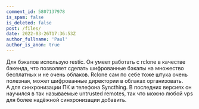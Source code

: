 ```yaml
---
comment_id: 5807137978
is_spam: false
is_deleted: false
post: /files/
date: 2022-03-26T17:36:53Z
author_fullname: 'Paul'
author_is_anon: true
---
```


<p>Для бэкапов использую restic. Он умеет работать с rclone в качестве бэкенда, что позволяет сделать шифрованные бэкапы на множество бесплатных и не очень облаков. Rclone сам по себе тоже штука очень полезная, может шифрованные директории в облаках организовать.<br>А для синхронизации ПК и телефона Syncthing. В последних версиях он научился в так называемые untrusted remotes, так что можно любой vps для более надёжной синхронизации добавить.</p>

